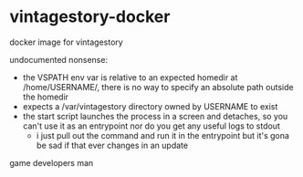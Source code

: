 # vintagestory-docker
docker image for vintagestory

undocumented nonsense:
- the VSPATH env var is relative to an expected homedir at /home/USERNAME/, there is no way to specify an absolute path outside the homedir 
- expects a /var/vintagestory directory owned by USERNAME to exist 
- the start script launches the process in a screen and detaches, so you can't use it as an entrypoint nor do you get any useful logs to stdout
    - i just pull out the command and run it in the entrypoint but it's gona be sad if that ever changes in an update 

game developers man


